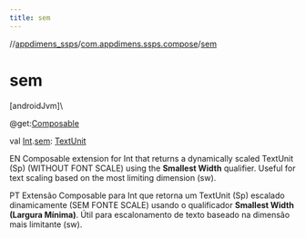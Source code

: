 ```yaml
---
title: sem
---
```

//[appdimens_ssps](../../index.html)/[com.appdimens.ssps.compose](index.html)/[sem](sem.html)



# sem



[androidJvm]\




@get:[Composable](https://developer.android.com/reference/kotlin/androidx/compose/runtime/Composable.html)



val [Int](https://kotlinlang.org/api/core/kotlin-stdlib/kotlin/-int/index.html).[sem](sem.html): [TextUnit](https://developer.android.com/reference/kotlin/androidx/compose/ui/unit/TextUnit.html)



EN Composable extension for Int that returns a dynamically scaled TextUnit (Sp) (WITHOUT FONT SCALE) using the **Smallest Width** qualifier. Useful for text scaling based on the most limiting dimension (sw).



PT Extensão Composable para Int que retorna um TextUnit (Sp) escalado dinamicamente (SEM FONTE SCALE) usando o qualificador **Smallest Width (Largura Mínima)**. Útil para escalonamento de texto baseado na dimensão mais limitante (sw).



